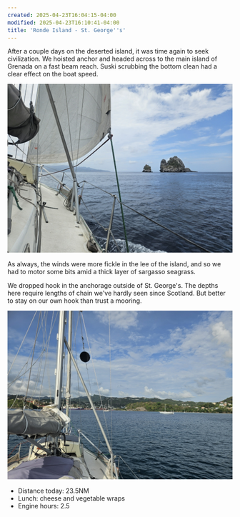 ```yaml
---
created: 2025-04-23T16:04:15-04:00
modified: 2025-04-23T16:10:41-04:00
title: 'Ronde Island - St. George''s'
---
```


After a couple days on the deserted island, it was time again to seek civilization. We hoisted anchor and headed across to the main island of Grenada on a fast beam reach. Suski scrubbing the bottom clean had a clear effect on the boat speed.

![Image](../2025/d2394040edb988b03fbebee90d361a31.jpg) 

As always, the winds were more fickle in the lee of the island, and so we had to motor some bits amid a thick layer of sargasso seagrass.

We dropped hook in the anchorage outside of St. George's. The depths here require lengths of chain we've hardly seen since Scotland. But better to stay on our own hook than trust a mooring.

![Image](../2025/defe76faa8cffe8c6d8a8be5b552a22d.jpg) 

* Distance today: 23.5NM
* Lunch: cheese and vegetable wraps
* Engine hours: 2.5
